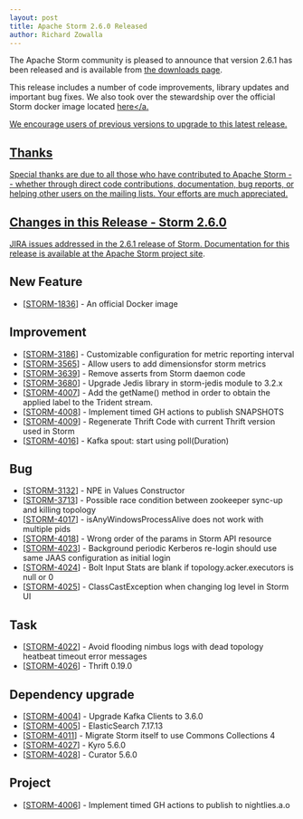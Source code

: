 ```yaml
---
layout: post
title: Apache Storm 2.6.0 Released
author: Richard Zowalla
---
```


The Apache Storm community is pleased to announce that version 2.6.1 has been
released and is available from [the downloads page](/downloads.html).

This release includes a number of code improvements, library updates and important bug fixes.
We also took over the stewardship over the official Storm docker image located <a href="https://hub.docker.com/_/storm">
here</a.

We encourage users of previous versions to upgrade to this latest release.

Thanks
------
Special thanks are due to all those who have contributed to Apache Storm -- whether
through direct code contributions, documentation, bug reports, or helping other
users on the mailing lists. Your efforts are much appreciated.


Changes in this Release - Storm 2.6.0
---------
<p>JIRA issues addressed in the 2.6.1 release of Storm. Documentation for this
    release is available at the <a href="https://storm.apache.org/">Apache Storm project site</a>.</p>

<h2>New Feature</h2>
<ul><li>[<a href="https://issues.apache.org/jira/browse/STORM-1836">STORM-1836</a>] - An official Docker image</li>
</ul>

<h2>Improvement</h2>
<ul><li>[<a href="https://issues.apache.org/jira/browse/STORM-3186">STORM-3186</a>] - Customizable configuration for metric reporting interval</li>
<li>[<a href="https://issues.apache.org/jira/browse/STORM-3565">STORM-3565</a>] - Allow users to add dimensionsfor storm metrics</li>
<li>[<a href="https://issues.apache.org/jira/browse/STORM-3639">STORM-3639</a>] - Remove asserts from Storm daemon code</li>
<li>[<a href="https://issues.apache.org/jira/browse/STORM-3680">STORM-3680</a>] - Upgrade Jedis library in storm-jedis module to 3.2.x</li>
<li>[<a href="https://issues.apache.org/jira/browse/STORM-4007">STORM-4007</a>] - Add the getName() method in order to obtain the applied label to the Trident stream.</li>
<li>[<a href="https://issues.apache.org/jira/browse/STORM-4008">STORM-4008</a>] - Implement timed GH actions to publish SNAPSHOTS</li>
<li>[<a href="https://issues.apache.org/jira/browse/STORM-4009">STORM-4009</a>] - Regenerate Thrift Code with current Thrift version used in Storm</li>
<li>[<a href="https://issues.apache.org/jira/browse/STORM-4016">STORM-4016</a>] - Kafka spout: start using poll(Duration)</li>
</ul>

<h2>Bug</h2>
<ul><li>[<a href="https://issues.apache.org/jira/browse/STORM-3132">STORM-3132</a>] - NPE in Values Constructor</li>
<li>[<a href="https://issues.apache.org/jira/browse/STORM-3713">STORM-3713</a>] - Possible race condition between zookeeper sync-up and killing topology</li>
<li>[<a href="https://issues.apache.org/jira/browse/STORM-4017">STORM-4017</a>] - isAnyWindowsProcessAlive does not work with multiple pids</li>
<li>[<a href="https://issues.apache.org/jira/browse/STORM-4018">STORM-4018</a>] - Wrong order of the params in Storm API resource</li>
<li>[<a href="https://issues.apache.org/jira/browse/STORM-4023">STORM-4023</a>] - Background periodic Kerberos re-login should use same JAAS configuration as initial login</li>
<li>[<a href="https://issues.apache.org/jira/browse/STORM-4024">STORM-4024</a>] - Bolt Input Stats are blank if topology.acker.executors is null or 0</li>
<li>[<a href="https://issues.apache.org/jira/browse/STORM-4025">STORM-4025</a>] - ClassCastException when changing log level in Storm UI</li>
</ul>

<h2>Task</h2>
<ul><li>[<a href="https://issues.apache.org/jira/browse/STORM-4022">STORM-4022</a>] - Avoid flooding nimbus logs with dead topology heatbeat timeout error messages</li>
<li>[<a href="https://issues.apache.org/jira/browse/STORM-4026">STORM-4026</a>] - Thrift 0.19.0</li>
</ul>

<h2>Dependency upgrade</h2>
<ul><li>[<a href="https://issues.apache.org/jira/browse/STORM-4004">STORM-4004</a>] - Upgrade Kafka Clients to 3.6.0</li>
<li>[<a href="https://issues.apache.org/jira/browse/STORM-4005">STORM-4005</a>] - ElasticSearch 7.17.13</li>
<li>[<a href="https://issues.apache.org/jira/browse/STORM-4011">STORM-4011</a>] - Migrate Storm itself to use Commons Collections 4</li>
<li>[<a href="https://issues.apache.org/jira/browse/STORM-4027">STORM-4027</a>] - Kyro 5.6.0</li>
<li>[<a href="https://issues.apache.org/jira/browse/STORM-4028">STORM-4028</a>] - Curator 5.6.0</li>
</ul>

<h2>Project</h2>
<ul><li>[<a href="https://issues.apache.org/jira/browse/STORM-4006">STORM-4006</a>] - Implement timed GH actions to publish to nightlies.a.o</li>
</ul>